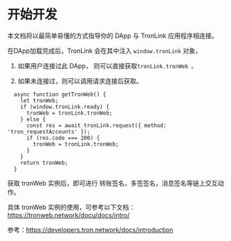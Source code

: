 # 开始开发

本文档将以最简单易懂的方式指导你的 DApp 与 TronLink 应用程序相连接。

在DApp加载完成后，TronLink 会在其中注入 `window.tronLink` 对象，

  1. 如果用户连接过此 DApp， 则可以直接获取`tronLink.tronWeb 。`

  2. 如果未连接过，则可以调用请求连接后获取。

```shell
  async function getTronWeb() {
    let tronWeb;
    if (window.tronLink.ready) {
      tronWeb = tronLink.tronWeb;
    } else {
      const res = await tronLink.request({ method: 'tron_requestAccounts' });
      if (res.code === 200) {
        tronWeb = tronLink.tronWeb;
      }
    }
    return tronWeb;
  }
```

获取 tronWeb 实例后，即可进行 转账签名，多签签名，消息签名等链上交互动作。

具体 tronWeb 实例的使用，可参考以下文档：<https://tronweb.network/docu/docs/intro/>[](https://tronweb.network/docu/docs/intro/)

参考：<https://developers.tron.network/docs/introduction>[](https://developers.tron.network/docs/introduction)